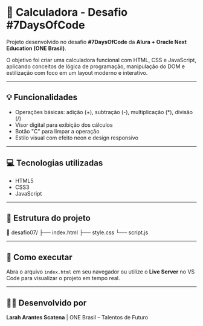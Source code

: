 # 🔢 Calculadora - Desafio #7DaysOfCode

Projeto desenvolvido no desafio **#7DaysOfCode** da **Alura + Oracle Next Education (ONE Brasil)**.

O objetivo foi criar uma calculadora funcional com HTML, CSS e JavaScript, aplicando conceitos de lógica de programação, manipulação do DOM e estilização com foco em um layout moderno e interativo.

---

## 💡 Funcionalidades

- Operações básicas: adição (+), subtração (-), multiplicação (*), divisão (/)
- Visor digital para exibição dos cálculos
- Botão "C" para limpar a operação
- Estilo visual com efeito neon e design responsivo

---

## 💻 Tecnologias utilizadas

- HTML5  
- CSS3  
- JavaScript

---

## 📂 Estrutura do projeto

📁 desafio07/ ├── index.html ├── style.css └── script.js

---

## 🚀 Como executar

Abra o arquivo `index.html` em seu navegador ou utilize o **Live Server** no VS Code para visualizar o projeto em tempo real.

---

## 👩‍💻 Desenvolvido por  
**Larah Arantes Scatena** | ONE Brasil – Talentos de Futuro
